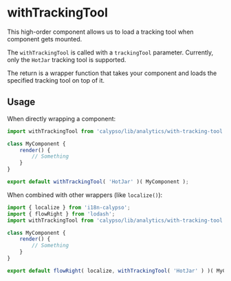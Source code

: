 # withTrackingTool

This high-order component allows us to load a tracking tool when component gets mounted.

The `withTrackingTool` is called with a `trackingTool` parameter. Currently, only the `HotJar` tracking tool is supported.

The return is a wrapper function that takes your component and loads the specified tracking tool on top of it.

## Usage

When directly wrapping a component:

```js
import withTrackingTool from 'calypso/lib/analytics/with-tracking-tool';

class MyComponent {
	render() {
		// Something
	}
}

export default withTrackingTool( 'HotJar' )( MyComponent );
```

When combined with other wrappers (like `localize()`):

```js
import { localize } from 'i18n-calypso';
import { flowRight } from 'lodash';
import withTrackingTool from 'calypso/lib/analytics/with-tracking-tool';

class MyComponent {
	render() {
		// Something
	}
}

export default flowRight( localize, withTrackingTool( 'HotJar' ) )( MyComponent );
```
